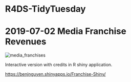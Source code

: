 # R4DS-TidyTuesday

# 2019-07-02 Media Franchise Revenues
![media_franchises](https://user-images.githubusercontent.com/35606112/62182308-c27d6f00-b31b-11e9-9db3-31674d29c5bb.png)

Interactive version with credits in R shiny application.

https://benjnguyen.shinyapps.io/Franchise-Shiny/
